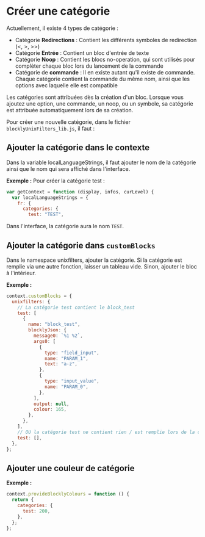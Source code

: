 # Créer une catégorie

Actuellement, il existe 4 types de catégorie :

- Catégorie **Redirections** : Contient les différents symboles de redirection (<, >, >>)
- Catégorie **Entrée** : Contient un bloc d'entrée de texte
- Catégorie **Noop** : Contient les blocs no-operation, qui sont utilisés pour complèter chaque bloc lors du lancement de la commande
- Catégorie de **commande** : Il en existe autant qu'il existe de commande. Chaque catégorie contient la commande du même nom, ainsi que les options avec laquelle elle est compatible

Les catégories sont attribuées dès la création d'un bloc. Lorsque vous ajoutez une option, une commande, un noop, ou un symbole, sa catégorie est attribuée automatiquement lors de sa création.

Pour créer une nouvelle catégorie, dans le fichier `blocklyUnixFilters_lib.js`, il faut :

## Ajouter la catégorie dans le contexte

Dans la variable localLanguageStrings, il faut ajouter le nom de la catégorie ainsi que le nom qui sera affiché dans l'interface.

**Exemple :**
Pour créer la catégorie test :

```javascript title="blocklyUnixFilters_lib.js"  hl_lines="5"
var getContext = function (display, infos, curLevel) {
  var localLanguageStrings = {
    fr: {
      categories: {
        test: "TEST",
```

Dans l'interface, la catégorie aura le nom `TEST`.

## Ajouter la catégorie dans `customBlocks`

Dans le namespace unixfilters, ajouter la catégorie.
Si la catégorie est remplie via une autre fonction, laisser un tableau vide. Sinon, ajouter le bloc à l'intérieur.

**Exemple :**

```javascript title="blocklyUnixFilters_lib.js" hl_lines="4 26"
context.customBlocks = {
  unixfilters: {
    // La catégorie test contient le block_test
    test: [
      {
        name: "block_test",
        blocklyJson: {
          message0: `%1 %2`,
          args0: [
            {
              type: "field_input",
              name: "PARAM_1",
              text: "a-z",
            },
            {
              type: "input_value",
              name: "PARAM_0",
            },
          ],
          output: null,
          colour: 165,
        },
      },
    ],
    // OU la catégorie test ne contient rien / est remplie lors de la création des blocs via une fonction
    test: [],
  },
};
```

## Ajouter une couleur de catégorie

**Exemple :**

```javascript title="blocklyUnixFilters_lib.js" hl_lines="4"
context.provideBlocklyColours = function () {
  return {
    categories: {
      test: 200,
    },
  };
};
```
